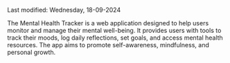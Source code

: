 Last modified: Wednesday, 18-09-2024

The Mental Health Tracker is a web application designed to help users monitor and manage their mental well-being. It provides users with tools to track their moods, log daily reflections, set goals, and access mental health resources. The app aims to promote self-awareness, mindfulness, and personal growth.